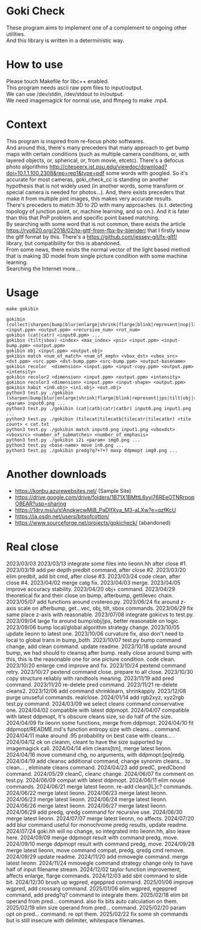 # Goki Check
These program aims to implement one of a complement to ongoing other utilities.  
And this library is written in a deterministic way.

# How to use
Please touch Makefile for libc++ enabled.  
This program needs ascii raw ppm files to input/output.  
We can use /dev/stdin, /dev/stdout to in/output.  
We need imagemagick for normal use, and ffmpeg to make .mp4.  

# Context
This program is inspired from re-focus photo softwares.  
And around this, there's many preceders that many approach to get bump maps with certain conditions
(such as multiple camera conditions, or, with layered objects, or, spherical, or, from movie, etcetc).
There's a defocus photo algorithms http://citeseerx.ist.psu.edu/viewdoc/download?doi=10.1.1.100.2308&rep=rep1&type=pdf some words with googled. So it's accurate for most cameras, goki_check_cc is standing on another hypothesis that is not widely used (in another words, some transform or special camera is needed for photos...). And, there exists preceders that make it from multiple pint images, this makes very accurate results.  
There's preceders to match 3D to 2D with many approaches. (s.t. detecting topology of junction point, or, machine learning, and so on.). And it is fater than this that PnP problem and specific point based matching.  
By searching with some word that is not common, there exists the article https://ryo620.org/2018/02/to-gltf-from-fbx-by-blender/ that I firstly know the gltf format by this. There's a https://github.com/jessey-git/fx-gltf/ library, but compatibility for this is abandoned.  
From some news, there exists the normal vector of the light based method that is making 3D model from single picture condition with some machine learning.  
Searching the Internet more...

# Usage
    make gokibin
    
    gokibin (collect|sharpen|bump|blur|enlarge|shrink|flarge|blink|represent|nop|limit|bit) <input.ppm> <output.ppm> <recursive_num> <rot_num>
    gokibin (cat|catr) <input0.ppm> ...
    gokibin (tilt|sbox) <index> <max_index> <psi> <input.ppm> <input-bump.ppm> <output.ppm>
    gokibin obj <input.ppm> <output.obj>
    gokibin match <num_of_match> <num_of_emph> <vbox_dst> <vbox_src> <dst.ppm> <src.ppm> <dst-bump.ppm> <src-bump.ppm> <output-basename>
    gokibin recolor  <dimension> <input.ppm> <input-copy.ppm> <output.ppm> <intensity>
    gokibin recolor2 <dimension> <input.ppm> <output.ppm> <intensity>
    gokibin recolor3 <dimension> <input.ppm> <input-shape> <output.ppm>
    gokibin habit <in0.obj> <in1.obj> <out.obj>
    python3 test.py ./gokibin (sharpen|bump|blur|enlarge|shrink|flarge|blink|represent|jps|tilt|obj|sbox|prep|presq|nop|limit|bit|illust|nurie|gray|sbit) <param> input0.png ...
    python3 test.py ./gokibin (cat|catb|catr|catbr) input0.png input1.png ...
    python3 test.py ./gokibin (tilecat|tilecatb|tilecatr|tilecatbr) <tile count> < cat.txt
    python3 test.py ./gokibin match input0.png input1.png <vboxdst> <vboxsrc> <number_of_submatches> <number_of_emphasis>
    python3 test.py ./gokibin i2i <param> img0.png ...
    python3 test.py <base-name> move in0.png ...
    python3 test.py ./gokibin predg?q?+?+? masp ddpmopt img0.png ...

# Another downloads
* https://konbu.azurewebsites.net/ (Sample Site)
* https://drive.google.com/drive/folders/1B71X1BMttL6yyi76REeOTNRrpopO8EAR?usp=sharing
* https://1drv.ms/u/s!AnqkwcwMjB_PaDIfXya_M3-aLXw?e=qzfKcU
* https://ja.osdn.net/users/bitsofcotton/
* https://www.sourceforge.net/projects/gokicheck/ (abandoned)

# Real close
2023/03/03
2023/03/13 integrate some files into lieonn.hh after close #1.
2023/03/19 add per depth predbit command, after close #2.
2023/03/20 elim predbit, add bit cmd, after close #3.
2023/03/24 code clean, after close #4.
2023/04/02 merge catg fix.
2023/04/03 merge.
2023/04/05 improve accuracy stability.
2023/04/20 obj+ command.
2023/04/29 theoretical fix and their close on bump, afterbump, gettilevec chain.
2023/05/07 add functions around cvstereo.py.
2023/06/24 fix around z-axis scale on afterbump, get...vec, obj, tilt, sbox commands.
2023/06/29 fix same place z-axis with reasonable.
2023/07/08 integrate gokicvs to test.py.
2023/09/04 large fix around bump/obj/jps, better reasonable on logic.
2023/09/06 bump local/global algorithm strategy change.
2023/10/05 update lieonn to latest one.
2023/10/06 curvature fix, also don't need to local to global trans in bump_both.
2023/10/07 test.py bump command change, add clean command. update readme.
2023/10/18 update around bump, we had should to cleansq after bump. really close around bump with this, this is the reasonable one for one picture condition. code clean.
2023/10/20 enlarge cmd improve and fix.
2023/10/24 pextend command retry.
2023/10/27 pextend command close. prepare to all close.
2023/10/30 copy structure reliably with randtools meaning.
2023/11/19 add pred command.
2023/11/20 re-delete pred command.
2023/11/21 re-delete cleans2.
2023/12/06 add command shrinklearn, shrinkapply.
2023/12/08 purge unuseful commands. realclose.
2024/01/14 add rgb2xyz, xyz2rgb test.py command.
2024/03/09 we select cleans command conservative one.
2024/04/02 compatible with latest ddpmopt.
2024/04/07 compatible with latest ddpmopt, it's obscure cleans size, so do half of the size.
2024/04/09 fix lieonn some functions, merge from ddpmopt.
2024/04/10 fit ddpmopt/README.md's function entropy size with cleans... command.
2024/04/11 make around .95 probability on best case with cleans... .
2024/04/12 ok on cleanm, cleant to have the size supported by imagemagick call.
2024/04/14 elim cleans[tm], merge latest lieonn.
2024/04/16 move command chg, no arguments, with ddpmopt:[pq]redg.
2024/04/19 add cleansc additional command, change synonim cleans... to clean... , eliminate cleans command.
2024/04/23 add predC, predCbond command.
2024/05/29 cleanC, cleanc change.
2024/06/07 fix comment on test.py.
2024/06/09 compat with latest ddpmopt.
2024/06/11 elim nouse commands.
2024/06/21 merge latest lieonn. re-add clean\[lL\]c? commands.
2024/06/22 merge latest lieonn.
2024/06/23 merge latest lieonn.
2024/06/23 merge latest lieonn.
2024/06/24 merge latest lieonn.
2024/06/26 merge latest lieonn.
2024/06/27 merge latest lieonn.
2024/06/29 add predg, qredg command for recursive use.
2024/06/30 merge latest lieonn.
2024/07/07 merge latest lieonn, no affects.
2024/07/20 add blur command useful for monochrome predg results, update readme.
2024/07/24 goki.hh will no change, so integrated into lieonn.hh, also leave here.
2024/09/09 merge ddpmopt result with command predg, move.
2024/09/10 merge ddpmopt result with command predg, move.
2024/09/28 merge latest lieonn, move command compat, predg, qredg cmd remove.
2024/09/29 update readme.
2024/11/20 add mmovegle command. merge latest lieonn.
2024/11/24 mmovegle command strategy change only to have half of input filename stream.
2024/12/02 taylor function improvement, affects enlarge, flarge commands.
2024/12/03 add sbit command to slide bit.
2024/12/30 brush up wgpred, egeppred command.
2025/01/06 improve wgpred, add crossarg command.
2025/01/06 elim wgpred, egeppred command, add predg?q? command to integrate them.
2025/02/18 elim bit operand from pred... command. also fix bits auto calculation on them.
2025/02/19 elim size operand from pred... command.
2025/02/20 param opt on pred... command. re opt them.
2025/02/22 fix some sh commands but is still insecure with delimiter, whitespace filenames.

